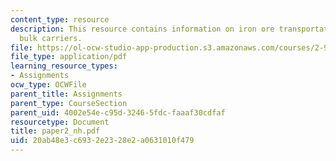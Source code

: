 ```yaml
---
content_type: resource
description: This resource contains information on iron ore transportation in capesize
  bulk carriers.
file: https://ol-ocw-studio-app-production.s3.amazonaws.com/courses/2-964-economics-of-marine-transportation-industries-fall-2006/20ab48e3c6932e2328e2a0631010f479_paper2_nh.pdf
file_type: application/pdf
learning_resource_types:
- Assignments
ocw_type: OCWFile
parent_title: Assignments
parent_type: CourseSection
parent_uid: 4002e54e-c95d-3246-5fdc-faaaf30cdfaf
resourcetype: Document
title: paper2_nh.pdf
uid: 20ab48e3-c693-2e23-28e2-a0631010f479
---
```

